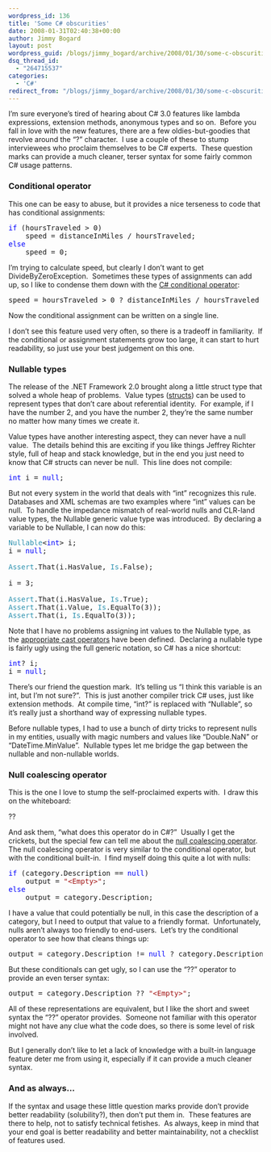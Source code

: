 ```yaml
---
wordpress_id: 136
title: 'Some C# obscurities'
date: 2008-01-31T02:40:38+00:00
author: Jimmy Bogard
layout: post
wordpress_guid: /blogs/jimmy_bogard/archive/2008/01/30/some-c-obscurities.aspx
dsq_thread_id:
  - "264715537"
categories:
  - 'C#'
redirect_from: "/blogs/jimmy_bogard/archive/2008/01/30/some-c-obscurities.aspx/"
---
```

I&#8217;m sure everyone&#8217;s tired of hearing about C# 3.0 features like lambda expressions, extension methods, anonymous types and so on.&nbsp; Before you fall in love with the new features, there are a few oldies-but-goodies that revolve around the &#8220;?&#8221; character.&nbsp; I use a couple of these to stump interviewees who proclaim themselves to be C# experts.&nbsp; These question marks can provide a much cleaner, terser syntax for some fairly common C# usage patterns.

### Conditional operator

This one can be easy to abuse, but it provides a nice terseness to code that has conditional assignments:

<pre><span style="color: blue">if </span>(hoursTraveled &gt; 0)
    speed = distanceInMiles / hoursTraveled;
<span style="color: blue">else
    </span>speed = 0;
</pre>

[](http://11011.net/software/vspaste)

I&#8217;m trying to calculate speed, but clearly I don&#8217;t want to get DivideByZeroException.&nbsp; Sometimes these types of assignments can add up, so I like to condense them down with the [C# conditional operator](http://msdn2.microsoft.com/en-us/library/aa691313(VS.71).aspx):

<pre>speed = hoursTraveled &gt; 0 ? distanceInMiles / hoursTraveled : 0;
</pre>

[](http://11011.net/software/vspaste)

Now the conditional assignment can be written on a single line.

I don&#8217;t see this feature used very often, so there is a tradeoff in familiarity.&nbsp; If the conditional or assignment statements grow too large, it can start to hurt readability, so just use your best judgement on this one.

### Nullable types

The release of the .NET Framework 2.0 brought along a little struct type that solved a whole heap of problems.&nbsp; Value types ([structs](http://msdn2.microsoft.com/en-us/library/ah19swz4.aspx)) can be used to represent types that don&#8217;t care about referential identity.&nbsp; For example, if I have the number 2, and you have the number 2, they&#8217;re the same number no matter how many times we create it.

Value types have another interesting aspect, they can never have a null value.&nbsp; The details behind this are exciting if you like things Jeffrey Richter style, full of heap and stack knowledge, but in the end you just need to know that C# structs can never be null.&nbsp; This line does not compile:

<pre><span style="color: blue">int </span>i = <span style="color: blue">null</span>;</pre>

[](http://11011.net/software/vspaste)

But not every system in the world that deals with &#8220;int&#8221; recognizes this rule.&nbsp; Databases and XML schemas are two examples where &#8220;int&#8221; values can be null.&nbsp; To handle the impedance mismatch of real-world nulls and CLR-land value types, the Nullable<T> generic value type was introduced.&nbsp; By declaring a variable to be Nullable<int>, I can now do this:

<pre><span style="color: #2b91af">Nullable</span>&lt;<span style="color: blue">int</span>&gt; i;
i = <span style="color: blue">null</span>;

<span style="color: #2b91af">Assert</span>.That(i.HasValue, <span style="color: #2b91af">Is</span>.False);

i = 3;

<span style="color: #2b91af">Assert</span>.That(i.HasValue, <span style="color: #2b91af">Is</span>.True);
<span style="color: #2b91af">Assert</span>.That(i.Value, <span style="color: #2b91af">Is</span>.EqualTo(3));
<span style="color: #2b91af">Assert</span>.That(i, <span style="color: #2b91af">Is</span>.EqualTo(3));
</pre>

[](http://11011.net/software/vspaste)

Note that I have no problems assigning int values to the Nullable<int> type, as the [appropriate cast operators](http://lostechies.com/blogs/jimmy_bogard/archive/2007/12/03/dealing-with-primitive-obsession.aspx) have been defined.&nbsp; Declaring a nullable type is fairly ugly using the full generic notation, so C# has a nice shortcut:

<pre><span style="color: blue">int</span>? i;
i = <span style="color: blue">null</span>;
</pre>

[](http://11011.net/software/vspaste)

There&#8217;s our friend the question mark.&nbsp; It&#8217;s telling us &#8220;I think this variable is an int, but I&#8217;m not sure?&#8221;.&nbsp; This is just another compiler trick C# uses, just like extension methods.&nbsp; At compile time, &#8220;int?&#8221; is replaced with &#8220;Nullable<int>&#8221;, so it&#8217;s really just a shorthand way of expressing nullable types.

Before nullable types, I had to use a bunch of dirty tricks to represent nulls in my entities, usually with magic numbers and values like &#8220;Double.NaN&#8221; or &#8220;DateTime.MinValue&#8221;.&nbsp; Nullable types let me bridge the gap between the nullable and non-nullable worlds.

### Null coalescing operator

This is the one I love to stump the self-proclaimed experts with.&nbsp; I draw this on the whiteboard:

??

And ask them, &#8220;what does this operator do in C#?&#8221;&nbsp; Usually I get the crickets, but the special few can tell me about the [null coalescing operator](http://msdn2.microsoft.com/en-us/library/ms173224.aspx).&nbsp; The null coalescing operator is very similar to the conditional operator, but with the conditional built-in.&nbsp; I find myself doing this quite a lot with nulls:

<pre><span style="color: blue">if </span>(category.Description == <span style="color: blue">null</span>)
    output = <span style="color: #a31515">"&lt;Empty&gt;"</span>;
<span style="color: blue">else
    </span>output = category.Description;
</pre>

[](http://11011.net/software/vspaste)

I have a value that could potentially be null, in this case the description of a category, but I need to output that value to a friendly format.&nbsp; Unfortunately, nulls aren&#8217;t always too friendly to end-users.&nbsp; Let&#8217;s try the conditional operator to see how that cleans things up:

<pre>output = category.Description != <span style="color: blue">null </span>? category.Description : <span style="color: #a31515">"&lt;Empty&gt;"</span>;
</pre>

[](http://11011.net/software/vspaste)

But these conditionals can get ugly, so I can use the &#8220;??&#8221; operator to provide an even terser syntax:

<pre>output = category.Description ?? <span style="color: #a31515">"&lt;Empty&gt;"</span>;
</pre>

[](http://11011.net/software/vspaste)

All of these representations are equivalent, but I like the short and sweet syntax the &#8220;??&#8221; operator provides.&nbsp; Someone not familiar with this operator might not have any clue what the code does, so there is some level of risk involved.

But I generally don&#8217;t like to let a lack of knowledge with a built-in language feature deter me from using it, especially if it can provide a much cleaner syntax.

### And as always&#8230;

If the syntax and usage these little question marks provide don&#8217;t provide better readability (solubility?), then don&#8217;t put them in.&nbsp; These features are there to help, not to satisfy technical fetishes.&nbsp; As always, keep in mind that your end goal is better readability and better maintainability, not a checklist of features used.